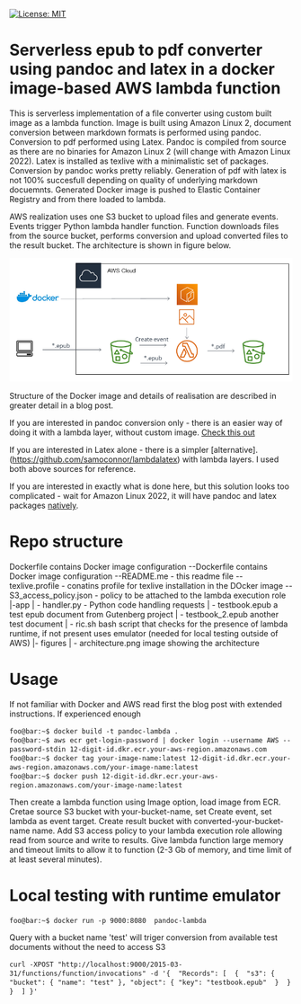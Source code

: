 [![License: MIT](https://img.shields.io/badge/License-MIT-yellow.svg)](https://opensource.org/licenses/MIT) 

# Serverless epub to pdf converter using pandoc and latex in a docker image-based AWS lambda function

This is serverless implementation of a file converter using custom built image as a lambda function.
Image is built using Amazon Linux 2, document conversion between markdown formats is performed using pandoc.
Conversion to pdf performed using Latex. Pandoc is compiled from source as there are no binaries for Amazon Linux 2 
(will change with Amazon Linux 2022). Latex is installed as texlive with a minimalistic set of packages.
Conversion by pandoc works pretty reliably. Generation of pdf with latex is not 100% succesfull depending on quality of underlying markdown docuemnts. Generated Docker image is pushed to Elastic Container Registry and from there loaded to lambda.

AWS realization uses one S3 bucket to upload files and generate events. Events trigger Python lambda handler function.
Function downloads files from the source bucket, performs conversion and upload converted files to the result bucket.
The architecture is shown in figure below.

![architecture](/figures/architecture.png)

Structure of the Docker image and details of realisation are described in greater detail in a blog post.

If you are interested in pandoc conversion only - there is an easier way of doing it with a lambda layer, without custom image.
[Check this out](https://github.com/serverlesspub/pandoc-aws-lambda-binary)

If you are interested in Latex alone - there is a simpler [alternative]. (https://github.com/samoconnor/lambdalatex) with lambda layers.
I used both above sources for reference.

If you are interested in exactly what is done here, but this solution looks too complicated - wait for Amazon Linux 2022, it will have pandoc and latex packages [natively](https://docs.aws.amazon.com/linux/al2022/release-notes/all-packages-al2022-20220105.html). 

# Repo structure
Dockerfile contains Docker image configuration
 --Dockerfile contains Docker image configuration
 --README.me - this readme file
 --texlive.profile - conatins profile for texlive installation in the DOcker image
 --S3_access_policy.json - policy to be attached to the lambda execution role
  |-app
     | - handler.py - Python code handling requests
     | - testbook.epub a test epub document from Gutenberg project
     | - testbook_2.epub another test document
     | - ric.sh bash script that checks for the presence of lambda runtime, if not present uses emulator (needed for local testing outside of AWS)
   |- figures 
     | - architecture.png image showing the architecture


# Usage

If not familiar with Docker and AWS read first the blog post with extended instructions. 
If experienced enough 

```console
foo@bar:~$ docker build -t pandoc-lambda .
foo@bar:~$ aws ecr get-login-password | docker login --username AWS --password-stdin 12-digit-id.dkr.ecr.your-aws-region.amazonaws.com
foo@bar:~$ docker tag your-image-name:latest 12-digit-id.dkr.ecr.your-aws-region.amazonaws.com/your-image-name:latest
foo@bar:~$ docker push 12-digit-id.dkr.ecr.your-aws-region.amazonaws.com/your-image-name:latest

```

Then create a lambda function using Image option, load image from ECR.
Cretae source S3 bucket with your-bucket-name, set Create event, set lambda as event target.
Create result bucket with converted-your-bucket-name name.
Add S3 access policy to your lambda execution role allowing read from source and write to results.
Give lambda function large memory and timeout limits to allow it to function (2-3 Gb of memory, and time limit of at least several minutes).

# Local testing with runtime emulator

```console
foo@bar:~$ docker run -p 9000:8080  pandoc-lambda

```

Query with a bucket name 'test' will triger conversion from available test documents without the need to access S3

```console
curl -XPOST "http://localhost:9000/2015-03-31/functions/function/invocations" -d '{  "Records": [  {  "s3": {  "bucket": { "name": "test" }, "object": { "key": "testbook.epub"  }  }  }  ] }'

```
